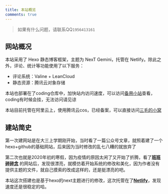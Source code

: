 ```yaml
---
title: 本站概览
comments: true
---
```

> 如果有什么问题，请联系QQ`1956413161`

## 网站概况

本站采用了 Hexo 静态博客框架，主题为 NexT Gemini，托管在 Netlify。除此之外，评论、统计等功能使用了以下服务：

* 评论系统：Valine + LeanCloud
* 静态资源：腾讯云对象存储

本站也部署在了coding仓库中，加快站内访问速度，可以访问[备用小站](https://lihao6666.xyz)查看，coding有时候会挂，无法访问请见谅

本站目前托管在阿里云上，使用腾讯云cos，已经备案，可以直接访问[三毛的小窝](https://lihao6666.cn)

## 建站简史

第一次建网站是在大三上学期刚开始，当时看了一篇公众号文章，就照着建了一个hexo+github的基础网站，后来因为当时修改的乱七八糟的就放弃了

第二次也就是2020年初的寒假，因为疫情的原因太闲了又开始了折腾，看了[**班班碎碎念**](https://blog.dlzhang.com/) 的网站后，发现很漂亮，就模仿着开始系统的修改和美化，因为作者没有提供主题的文件，就自己摸索的改成这样的，还是挺漂亮的吧。

本站这次搭建也是基于hexo的next主题进行的修改，这次托管在了[**Netlify**](https://app.netlify.com/)，发现速度还是很稳定的哈。

